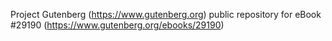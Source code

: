 Project Gutenberg (https://www.gutenberg.org) public repository for eBook #29190 (https://www.gutenberg.org/ebooks/29190)
